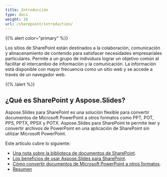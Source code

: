 ```yaml
---
title: Introducción
type: docs
weight: 10
url: /sharepoint/introduction/
---
```


{{% alert color="primary" %}} 

Los sitios de SharePoint están destinados a la colaboración, comunicación y almacenamiento de contenido para satisfacer necesidades empresariales particulares. Permite a un grupo de individuos lograr un objetivo común al facilitar el intercambio de información y la comunicación. La información está disponible con mayor frecuencia como un sitio web y se accede a través de un navegador web. 

{{% /alert %}} 
## **¿Qué es SharePoint y Aspose.Slides?**
Aspose.Slides para SharePoint es una solución flexible para convertir documentos de Microsoft PowerPoint a otros formatos como PPT, POT, PPS, PPTX, PPSX y POTX. Aspose.Slides para SharePoint te permite leer y convertir archivos de PowerPoint en una aplicación de SharePoint sin utilizar Microsoft PowerPoint. 

Este artículo cubre lo siguiente: 

- [Una nota sobre la biblioteca de documentos de SharePoint](/slides/sharepoint/sharepoint-document-library/).
- [Los beneficios de usar Aspose.Slides para SharePoint](/slides/sharepoint/benefits-of-using-aspose-slides-for-sharepoint/).
- [Cómo convertir documentos de Microsoft PowerPoint a otros formatos](/slides/sharepoint/converting-microsoft-powerpoint-documents-into-other-formats/).
- [Resumen](/slides/sharepoint/summary/)